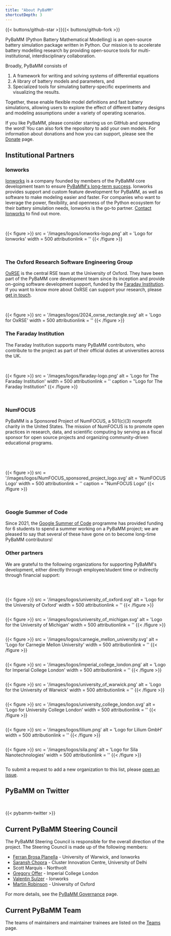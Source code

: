 ```yaml
---
title: "About PyBaMM"
shortcutDepth: 3
---
```


{{< buttons/github-star >}}{{< buttons/github-fork >}}

PyBaMM (Python Battery Mathematical Modelling) is an open-source battery simulation package written in Python. Our mission is to accelerate battery modelling research by providing open-source tools for multi-institutional, interdisciplinary collaboration.

Broadly, PyBaMM consists of

1. A framework for writing and solving systems of differential equations
2. A library of battery models and parameters, and
3. Specialized tools for simulating battery-specific experiments and visualizing the results.

Together, these enable flexible model definitions and fast battery simulations, allowing users to explore the effect of different battery designs and modeling assumptions under a variety of operating scenarios.

If you like PyBaMM, please consider starring us on GitHub and spreading the word! You can also fork the repository to add your own models. For information about
donations and how you can support, please see the [Donate](/donate/) page.

## Institutional Partners

### Ionworks

[Ionworks](https://ion-works.com/) is a company founded by members of the PyBaMM core development team to ensure [PyBaMM's long-term success](https://ion-works.com/blog/our-relationship-with-pybamm).
Ionworks provides support and custom feature development for PyBaMM, as well as software to make modeling easier and faster.
For companies who want to leverage the power, flexibility, and openness of the Python ecosystem for their battery simulation needs, Ionworks is the go-to partner.
[Contact Ionworks](https://ion-works.com/contact) to find out more.
<br>

&nbsp;

{{< figure >}}
src = '/images/logos/ionworks-logo.png'
alt = 'Logo for Ionworks'
width = 500
attributionlink = ''
{{< /figure >}}

&nbsp;

<p>

### The Oxford Research Software Engineering Group

[OxRSE](https://www.rse.ox.ac.uk/) is the central RSE team at the University of Oxford. They have been part of the PyBaMM core development team since its inception and provide on-going software development support,
funded by the [Faraday Institution](https://faraday.ac.uk/). If you want to know more about OxRSE can support your research, please [get in touch](https://www.rse.ox.ac.uk/contact).

&nbsp;

{{< figure >}}
src = '/images/logos/2024_oxrse_rectangle.svg'
alt = 'Logo for OxRSE'
width = 500
attributionlink = ''
{{< /figure >}}
&nbsp;

<p>

### The Faraday Institution

The Faraday Institution supports many PyBaMM contributors, who contribute to the project as part of their official duties at universities across the UK.
<br>

&nbsp;

{{< figure >}}
src = '/images/logos/faraday-logo.png'
alt = 'Logo for The Faraday Institution'
width = 500
attributionlink = ''
caption = "Logo for The Faraday Institution"
{{< /figure >}}

&nbsp;

<p>

### NumFOCUS

PyBaMM is a Sponsored Project of NumFOCUS, a 501(c)(3) nonprofit charity in the United States. The mission of NumFOCUS is to promote open practices in research, data, and scientific computing by serving as a fiscal sponsor for open source projects and organizing community-driven educational programs.

<br>

&nbsp;

{{< figure >}}
src = '/images/logos/NumFOCUS_sponsored_project_logo.svg'
alt = 'NumFOCUS Logo'
width = 500
attributionlink = ''
caption = "NumFOCUS Logo"
{{< /figure >}}

&nbsp;

### Google Summer of Code

Since 2021, the [Google Summer of Code](/gsoc/) programme has provided funding for 6 students to spend a summer working on a PyBaMM project; we are pleased to say that several of these have gone on to become long-time PyBaMM contributors!

### Other partners

We are grateful to the following organizations for supporting PyBaMM's development, either directly through employee/student time or indirectly through financial support:

&nbsp;

<div style="display:flex; justify-content:space-around; align-items:center; flex-wrap:wrap">

{{< figure >}}
src = '/images/logos/university_of_oxford.svg'
alt = 'Logo for the University of Oxford'
width = 500
attributionlink = ''
{{< /figure >}}

{{< figure >}}
src = '/images/logos/university_of_michigan.svg'
alt = 'Logo for the University of Michigan'
width = 500
attributionlink = ''
{{< /figure >}}

{{< figure >}}
src = '/images/logos/carnegie_mellon_university.svg'
alt = 'Logo for Carnegie Mellon University'
width = 500
attributionlink = ''
{{< /figure >}}

{{< figure >}}
src = '/images/logos/imperial_college_london.png'
alt = 'Logo for Imperial College London'
width = 500
attributionlink = ''
{{< /figure >}}

{{< figure >}}
src = '/images/logos/university_of_warwick.png'
alt = 'Logo for the University of Warwick'
width = 500
attributionlink = ''
{{< /figure >}}

{{< figure >}}
src = '/images/logos/university_college_london.svg'
alt = 'Logo for University College London'
width = 500
attributionlink = ''
{{< /figure >}}

{{< figure >}}
src = '/images/logos/lilium.png'
alt = 'Logo for Lilium GmbH'
width = 500
attributionlink = ''
{{< /figure >}}

{{< figure >}}
src = '/images/logos/sila.png'
alt = 'Logo for Sila Nanotechnologies'
width = 500
attributionlink = ''
{{< /figure >}}
</div>


To submit a request to add a new organization to this list, please [open an issue](https://github.com/pybamm-team/pybamm.org/issues/new).

## PyBaMM on Twitter

<p>

&nbsp;

{{< pybamm-twitter >}}

## Current PyBaMM Steering Council

The PyBaMM Steering Council is responsible for the overall direction of the project. The Steering Council is made up
of the following members:

- [Ferran Brosa Planella](https://www.brosaplanella.xyz) - University of Warwick, and Ionworks
- [Saransh Chopra](https://saransh-cpp.github.io) - Cluster Innovation Centre, University of Delhi
- Scott Marquis - Northvolt
- [Gregory Offer](https://www.imperial.ac.uk/people/gregory.offer) - Imperial College London
- [Valentin Sulzer](https://www.linkedin.com/in/valentinsulzer/) - Ionworks
- [Martin Robinson](https://www.sabsr3.ox.ac.uk/people/dr-martin-robinson) - University of Oxford

For more details, see the [PyBaMM Governance](/governance) page.

## Current PyBaMM Team

The teams of maintainers and maintainer trainees are listed on the [Teams](/teams) page.
